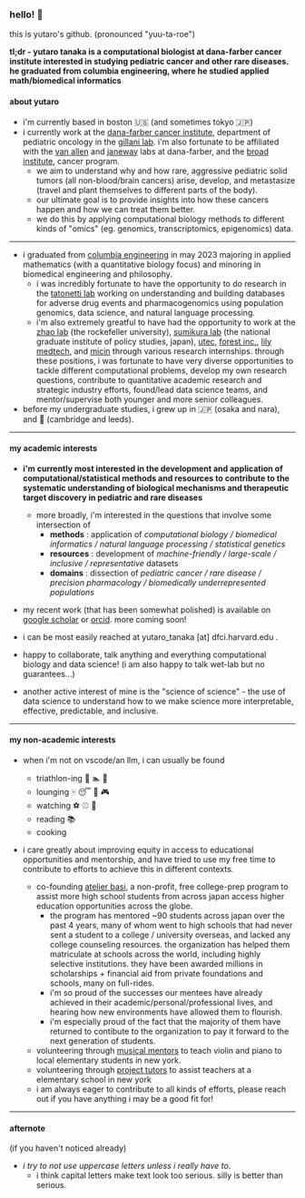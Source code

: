 ### hello! 👋

this is yutaro's github. (pronounced "yuu-ta-roe") 

**tl;dr - yutaro tanaka is a computational biologist at dana-farber cancer institute interested in studying pediatric cancer and other rare diseases.**
**he graduated from columbia engineering, where he studied applied math/biomedical informatics**

#### about yutaro 
- i'm currently based in boston :us: (and sometimes tokyo :jp:)
- i currently work at the [dana-farber cancer institute](https://www.dana-farber.org/), department of pediatric oncology in the [gillani lab](https://gillanilab.dana-farber.org/). i'm also fortunate to be affiliated with the [van allen](https://vanallenlab.dana-farber.org/) and [janeway](https://janewaylab.dana-farber.org) labs at dana-farber, and the [broad institute](https://www.broadinstitute.org/), cancer program.
  - we aim to understand why and how rare, aggressive pediatric solid tumors (all non-blood/brain cancers) arise, develop, and metastasize (travel and plant themselves to different parts of the body).
  - our ultimate goal is to provide insights into how these cancers happen and how we can treat them better.
  - we do this by applying computational biology methods to different kinds of "omics" (eg. genomics, transcriptomics, epigenomics) data.
---
- i graduated from [columbia engineering](https://www.engineering.columbia.edu/) in may 2023 majoring in applied mathematics (with a quantitative biology focus) and minoring in biomedical engineering and philosophy.
  - i was incredibly fortunate to have the opportunity to do research in the [tatonetti lab](https://tatonettilab.org) working on understanding and building databases for adverse drug events and pharmacogenomics using population genomics, data science, and natural language processing.
  - i'm also extremely greatful to have had the opportunity to work at the [zhao lab](https://zhaolab.rockefeller.edu/) (the rockefeller university), [sumikura lab](https://www.grips.ac.jp/list/en/facultyinfo/sumikura_koichi/) (the national graduate institute of policy studies, japan), [utec](http://www.ut-ec.co.jp/english/), [forest inc.](https://www.forest-inc.jp/), [lily medtech](https://www.lilymedtech.com/en/), and [micin](https://micin.jp/en) through various research internships. through these positions, i was fortunate to have very diverse opportunities to tackle different computational problems, develop my own research questions, contribute to quantitative academic research and strategic industry efforts, found/lead data science teams, and mentor/supervise both younger and more senior colleagues.
- before my undergraduate studies, i grew up in :jp: (osaka and nara), and :england: (cambridge and leeds).

---

#### my academic interests
- **i'm currently most interested in the development and application of computational/statistical methods and resources to contribute to the systematic understanding of biological mechanisms and therapeutic target discovery in pediatric and rare diseases**
  - more broadly, i'm interested in the questions that involve some intersection of 
    - **methods** : application of *computational biology / biomedical informatics / natural language processing / statistical genetics*
    - **resources** : development of *machine-friendly / large-scale / inclusive / representative* datasets
    - **domains** : dissection of *pediatric cancer / rare disease / precision pharmacology / biomedically underrepresented populations*
- my recent work (that has been somewhat polished) is available on [google scholar](https://scholar.google.com/citations?user=w7241CQAAAAJ&hl=en) or [orcid](https://orcid.org/0009-0004-1060-7065). more coming soon!
- i can be most easily reached at yutaro_tanaka [at] dfci.harvard.edu .
- happy to collaborate, talk anything and everything computational biology and data science! (i am also happy to talk wet-lab but no guarantees...)


- another active interest of mine is the "science of science" - the use of data science to understand how to we make science more interpretable, effective, predictable, and inclusive. 

---

#### my non-academic interests

- when i'm not on vscode/an llm, i can usually be found
  - triathlon-ing :bicyclist: :swimmer: :runner:
  - lounging :mahjong: :sleeping: :musical_note: :video_game:
  - watching :soccer: :baseball: :movie_camera:
  - reading :books:
  - cooking 

- i care greatly about improving equity in access to educational opportunities and mentorship, and have tried to use my free time to contribute to efforts to achieve this in different contexts.
  - co-founding [atelier basi](https://atelierbasi.com/), a non-profit, free college-prep program to assist more high school students from across japan access higher education opportunities across the globe.
    -  the program has mentored ~90 students across japan over the past 4 years, many of whom went to high schools that had never sent a student to a college / university overseas, and lacked any college counseling resources. the organization has helped them matriculate at schools across the world, including highly selective institutions. they have been awarded millions in scholarships + financial aid from private foundations and schools, many on full-rides.
    -  i'm so proud of the successes our mentees have already achieved in their academic/personal/professional lives, and hearing how new environments have allowed them to flourish. 
    -  i'm especially proud of the fact that the majority of them have returned to contibute to the organization to pay it forward to the next generation of students.
  - volunteering through [musical mentors](https://www.musical-mentors.org/) to teach violin and piano to local elementary students in new york.
  - volunteering through [project tutors](https://communityimpact.columbia.edu/our-programs/project-tutors) to assist teachers at a elementary school in new york
  - i am always eager to contribute to all kinds of efforts, please reach out if you have anything i may be a good fit for!

---

#### afternote 
(if you haven't noticed already) 
- *i try to not use uppercase letters unless i really have to*. 
  - i think capital letters make text look too serious. silly is better than serious. 
